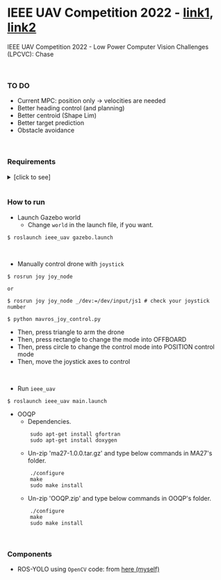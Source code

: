# IEEE UAV Competition 2022 - [link1](https://ri4rover.org/index.html), [link2](https://www.computer.org/publications/tech-news/events/uav-2022)
IEEE UAV Competition 2022 - Low Power Computer Vision Challenges (LPCVC): Chase

<br>

### TO DO
+ Current MPC: position only -> velocities are needed
+ Better heading control (and planning)
+ Better centroid (Shape Lim)
+ Better target prediction
+ Obstacle avoidance

<br>



### Requirements
<details><summary>[click to see]</summary>
	
+ `OpenCV` version >= 4.4.0
+ `cv_bridge` with the corresponding `OpenCV`
+ `ROS` and `Gazebo`
    + refer [here](http://wiki.ros.org/ROS/Installation)
    + `$ sudo apt install ros-<distro>-desktop-full`
+ ROS dependencies
~~~shell
$ sudo apt install ros-melodic-gazebo-plugins

$ wget -O ubuntu.sh https://raw.githubusercontent.com/PX4/PX4-Autopilot/master/Tools/setup/ubuntu.sh
$ source ubuntu.sh
$ sudo apt upgrade libignition-math4
~~~

+ `UAVCC-simulator`
	+ Please follow instructions [here](https://github.com/Hunter314/uavcc-simulator)
	+ DO NOT FORGET `GAZEBO_PLUGIN_PATH`, `GAZEBO_MODEL_PATH`, and `animated_box` plugin build steps there.
	+ Check if successfully installed `UAVCC-simulator`, or not by
	~~~shell
	$ cd ~/path_to_uavcc_simulator/trial_1_setup
	$ roslaunch gazebo_ros empty_world.launch world_name:=$(pwd)/trial_1.world
	~~~

+ `PX4-SITL`
	+ Follow the instructions [here](https://github.com/engcang/mavros-gazebo-application#installation)

+ This Repo
~~~shell
$ cd ~/your_workspace/src

$ git clone --recursive https://github.com/engcang/ieee_uav_2022

$ cd ieee_uav_2022/

$ echo "export GAZEBO_MODEL_PATH=$GAZEBO_MODEL_PATH:$(pwd)/drone_models" >> ~/.bashrc
$ . ~/.bashrc

$ cd ..
$ catkin build -DCMAKE_BUILD_TYPE=Release
~~~

---

</details>

<br>


### How to run
+ Launch Gazebo world
	+ Change `world` in the launch file, if you want.
~~~shell
$ roslaunch ieee_uav gazebo.launch
~~~

<br>

+ Manually control drone with `joystick`
~~~shell
$ rosrun joy joy_node

or

$ rosrun joy joy_node _/dev:=/dev/input/js1 # check your joystick number

$ python mavros_joy_control.py
~~~
+ Then, press triangle to arm the drone
+ Then, press rectangle to change the mode into OFFBOARD
+ Then, press circle to change the control mode into POSITION control mode
+ Then, move the joystick axes to control

<br>

+ Run `ieee_uav`
~~~shell
$ roslaunch ieee_uav main.launch
~~~

+ OOQP
	+ Dependencies.
	```
		sudo apt-get install gfortran
		sudo apt-get install doxygen
	```
	+ Un-zip 'ma27-1.0.0.tar.gz' and type below commands in MA27's folder.
	```
		./configure
		make
		sudo make install
	```
	+ Un-zip 'OOQP.zip' and type below commands in OOQP's folder.
	```
		./configure
		make 
		sudo make install
	```

<br>


### Components
+ ROS-YOLO using `OpenCV` code: from [here (myself)](https://github.com/engcang/ros-yolo-sort/blob/master/YOLO_and_ROS_ver/ros_opencv_dnn.py)